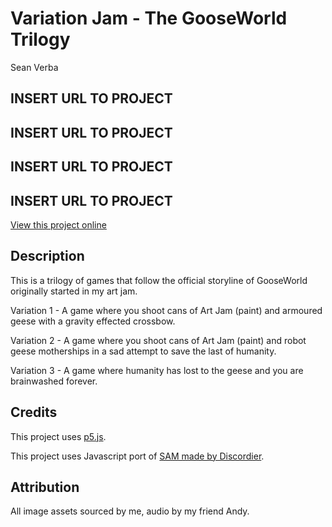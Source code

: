 # Variation Jam - The GooseWorld Trilogy

Sean Verba

## INSERT URL TO PROJECT
## INSERT URL TO PROJECT
## INSERT URL TO PROJECT
## INSERT URL TO PROJECT
[View this project online](URL_FOR_THE_RUNNING_PROJECT)

## Description

This is a trilogy of games that follow the official storyline of GooseWorld originally started in my art jam.

Variation 1 - A game where you shoot cans of Art Jam (paint) and armoured geese with a gravity effected crossbow.

Variation 2 - A game where you shoot cans of Art Jam (paint) and robot geese motherships in a sad attempt to save the last of humanity.

Variation 3 - A game where humanity has lost to the geese and you are brainwashed forever.

## Credits

This project uses [p5.js](https://p5js.org).

This project uses Javascript port of [SAM made by Discordier](https://github.com/discordier/sam).

## Attribution

All image assets sourced by me, audio by my friend Andy.
